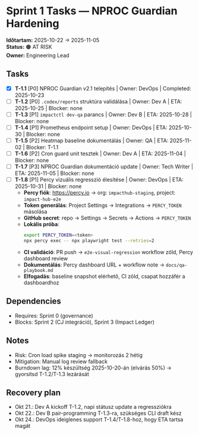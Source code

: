 # Sprint 1 Tasks — NPROC Guardian Hardening
**Időtartam:** 2025-10-22 → 2025-11-05  
**Status:** 🟠 AT RISK  
**Owner:** Engineering Lead

## Tasks
- [x] **T-1.1** [P0] NPROC Guardian v2.1 telepítés | Owner: DevOps | Completed: 2025-10-23
- [ ] **T-1.2** [P0] `.codex/reports` struktúra validálása | Owner: Dev A | ETA: 2025-10-25 | Blocker: none
- [ ] **T-1.3** [P1] `impactctl dev-qa` parancs | Owner: Dev B | ETA: 2025-10-28 | Blocker: none
- [ ] **T-1.4** [P1] Prometheus endpoint setup | Owner: DevOps | ETA: 2025-10-30 | Blocker: none
- [ ] **T-1.5** [P2] Heatmap baseline dokumentálás | Owner: QA | ETA: 2025-11-02 | Blocker: T-1.1
- [ ] **T-1.6** [P2] Cron guard unit tesztek | Owner: Dev A | ETA: 2025-11-04 | Blocker: none
- [ ] **T-1.7** [P3] NPROC Guardian dokumentáció update | Owner: Tech Writer | ETA: 2025-11-05 | Blocker: none
- [ ] **T-1.8** [P1] Percy vizuális regresszió élesítése | Owner: DevOps | ETA: 2025-10-31 | Blocker: none
    - **Percy fiók**: https://percy.io → org: `impacthub-staging`, project: `impact-hub-e2e`
    - **Token generálás**: Project Settings → Integrations → `PERCY_TOKEN` másolása
    - **GitHub secret**: repo → Settings → Secrets → Actions → `PERCY_TOKEN`
    - **Lokális próba**:
      ```bash
      export PERCY_TOKEN=<token>
      npx percy exec -- npx playwright test --retries=2
      ```
    - **CI validáció**: PR push → `e2e-visual-regression` workflow zöld, Percy dashboard review
    - **Dokumentálás**: Percy dashboard URL + workflow note → `docs/qa-playbook.md`
    - **Elfogadás**: baseline snapshot elérhető, CI zöld, csapat hozzáfér a dashboardhoz

## Dependencies
- Requires: Sprint 0 (governance)
- Blocks: Sprint 2 (CJ integráció), Sprint 3 (Impact Ledger)

## Notes
- Risk: Cron load spike staging → monitorozás 2 hétig
- Mitigation: Manual log review fallback
- Burndown lag: 12% készültség 2025-10-20-án (elvárás 50%) → gyorsítsd T-1.2/T-1.3 lezárását

## Recovery plan
- Okt 21.: Dev A kickoff T-1.2, napi státusz update a regressziókra
- Okt 22.: Dev B pair-programming T-1.3-ra, szükséges CLI draft kész
- Okt 24.: DevOps ideiglenes support T-1.4/T-1.8-hoz, hogy ETA tartsa magát
